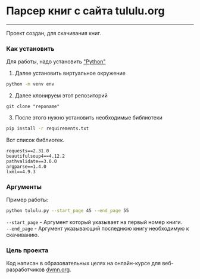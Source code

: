 # Парсер книг с сайта tululu.org

------------

Проект создан, для скачивания книг.

### Как установить
Для работы, надо установить ["Python"](https://www.python.org/downloads/release/python-3116/)

1. Далее установить виртуальное окружение
```bash
python -m venv env
```
2. Далее клонируем этот репозиторий
```text
git clone "reponame"
```
3. После этого нужно установить необходимые библиотеки

```bash
pip install -r requirements.txt
```
Вот список библиотек.
```text
requests==2.31.0
beautifulsoup4==4.12.2
pathvalidate==3.0.0
argparse==1.4.0
lxml==4.9.3
```

### Аргументы

Пример работы:
```bash
python tululu.py --start_page 45 --end_page 55 
```
`--start_page` - Аргумент который указывает на первый номер книги.</br>
`--end_page` - Аргумент указывающий последнюю книгу необходимую к скачиванию.


### Цель проекта

Код написан в образовательных целях на онлайн-курсе для веб-разработчиков [dvmn.org](https://dvmn.org/).